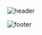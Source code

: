 

![header](https://capsule-render.vercel.app/api?color=0:3db272,50:2c7e53,100:1D5538&type=soft&text=Welcome%20to%20JS%20World&animation=fadeIn&fontSize=50&fontColor=FFFFFF&fontAlign=70&fontAlignY=40&height=200&desc=JAVA%20Python&descAlign=80)





![footer](https://capsule-render.vercel.app/api?section=footer&color=1D5538&type=soft)

<!--
**JJSbok/JJSbok** is a ✨ _special_ ✨ repository because its `README.md` (this file) appears on your GitHub profile.

Here are some ideas to get you started:


- 🔭 I’m currently working on ...
- 🌱 I’m currently learning ...
- 👯 I’m looking to collaborate on ...
- 🤔 I’m looking for help with ...
- 💬 Ask me about ...
- 📫 How to reach me: ...
- 😄 Pronouns: ...
- ⚡ Fun fact: ...
-->
